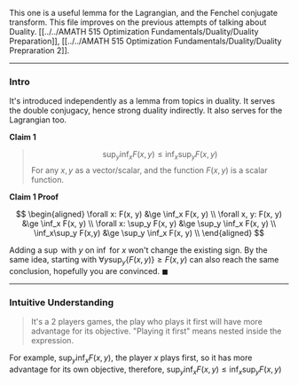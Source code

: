 This one is a useful lemma for the Lagrangian, and the Fenchel conjugate transform. This file improves on the previous attempts of talking about Duality. [[../../AMATH 515 Optimization Fundamentals/Duality/Duality Preparation]], [[../../AMATH 515 Optimization Fundamentals/Duality/Duality Prepraration 2]]. 

---
### **Intro**

It's introduced independently as a lemma from topics in duality. It serves the double conjugacy, hence strong duality indirectly. It also serves for the Lagrangian too. 

**Claim 1**

> $$
> \sup_y\inf_x F(x, y) \le \inf_x\sup_y F(x,y)
> $$
> For any $x, y$ as a vector/scalar, and the function $F(x,y)$ is a scalar function. 

**Claim 1 Proof**


$$
\begin{aligned}
    \forall x: F(x, y) &\ge \inf_x F(x, y)
    \\
    \forall x, y: F(x, y) &\ge \inf_x F(x, y)
    \\
    \forall x: \sup_y F(x, y) &\ge \sup_y \inf_x F(x, y)
    \\
    \inf_x\sup_y F(x,y) &\ge \sup_y \inf_x F(x, y)
    \\
\end{aligned}
$$

Adding a $\sup$ with $y$ on $\inf$ for $x$ won't change the existing sign. By the same idea, starting with $\forall y \sup_y\{F(x, y)\} \ge F(x, y)$ can also reach the same conclusion, hopefully you are convinced. $\blacksquare$

---
### **Intuitive Understanding**

> It's a 2 players games, the play who plays it first will have more advantage for its objective. "Playing it first" means nested inside the expression. 

For example, $\sup_y\inf_x F(x, y)$, the player $x$ plays first, so it has more advantage for its own objective, therefore, $\sup_y\inf_x F(x, y)\le \inf_x\sup_y F(x, y)$
